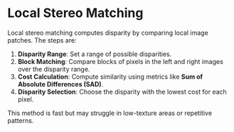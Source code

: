 # Local Stereo Matching

Local stereo matching computes disparity by comparing local image patches. The steps are:

1. **Disparity Range**: Set a range of possible disparities.
2. **Block Matching**: Compare blocks of pixels in the left and right images over the disparity range.
3. **Cost Calculation**: Compute similarity using metrics like **Sum of Absolute Differences (SAD)**.
4. **Disparity Selection**: Choose the disparity with the lowest cost for each pixel.

This method is fast but may struggle in low-texture areas or repetitive patterns.
